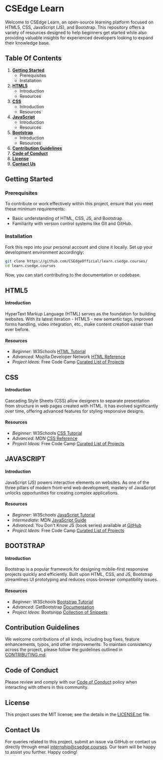  # CSEdge Learn

Welcome to CSEdge Learn, an open-source learning platform focused on HTML5, CSS, JavaScript (JS), and Bootstrap. This repository offers a variety of resources designed to help beginners get started while also providing valuable insights for experienced developers looking to expand their knowledge base.

## Table Of Contents

1. **[Getting Started](#gettingstarted)**
	* Prerequisites
	* Installation
2. **[HTML5](#html5)**
	* Introduction
	* Resources
3. **[CSS](#css)**
	* Introduction
	* Resources
4. **[JavaScript](#javascript)**
	* Introduction
	* Resources
5. **[Bootstrap](#bootstrap)**
	* Introduction
	* Resources
6. **[Contribution Guidelines](#contributing)**
7. **[Code of Conduct](#codeofconduct)**
8. **[License](#license)**
9. **[Contact Us](#contactus)**

<a name="gettingstarted"></a>
## Getting Started

### Prerequisites

To contribute or work effectively within this project, ensure that you meet these minimum requirements:

- Basic understanding of HTML, CSS, JS, and Bootstrap.
- Familiarity with version control systems like Git and GitHub.

### Installation

Fork this repo into your personal account and clone it locally. Set up your development environment accordingly:

```bash
git clone https://github.com/CSEdgeOfficial/learn.csedge.courses/
cd learn.csedge.courses
```

Now, you can start contributing to the documentation or codebase.

<a name="html5"></a>
## HTML5

#### Introduction

HyperText Markup Language (HTML) serves as the foundation for building websites. With its latest iteration - HTML5 - new semantic tags, improved forms handling, video integration, etc., make content creation easier than ever before.

#### Resources

- *Beginner*: W3Schools [HTML Tutorial](https://www.w3schools.com/html/)
- *Advanced*: Mozilla Developer Network [HTML Reference](https://developer.mozilla.org/en-US/docs/Web/HTML)
- *Project Ideas*: Free Code Camp [Curated List of Projects](https://medium.freecodecamp.org/the-only-10-web-projects-youll-ever-need-to-complete-to-become-a-front-end-dev-6eacdb51fbd4)

<a name="css"></a>
## CSS

#### Introduction

Cascading Style Sheets (CSS) allow designers to separate presentation from structure in web pages created with HTML. It has evolved significantly over time, offering advanced features for styling responsive designs.

#### Resources

- *Beginner*: W3Schools [CSS Tutorial](https://www.w3schools.com/css/)
- *Advanced*: MDN [CSS Reference](https://developer.mozilla.org/en-US/docs/Web/CSS)
- *Project Ideas*: Free Code Camp [Curated List of Projects](https://medium.freecodecamp.org/curious-about-css-heres-the-only-resource-you-will-ever-need-3dafd88c7cbc)

<a name="javascript"></a>
## JAVASCRIPT

#### Introduction

JavaScript (JS) powers interactive elements on websites. As one of the three pillars of modern front-end web development, mastery of JavaScript unlocks opportunities for creating complex applications.

#### Resources

- *Beginner*: W3Schools [JavaScript Tutorial](https://www.w3schools.com/js/)
- *Intermediate*: MDN [JavaScript Guide](https://developer.mozilla.org/en-US/docs/Web/JavaScript)
- *Advanced*: You Don't Know JS (book series) available at [GitHub](https://github.com/getify/You-Dont-Know-JS)
- *Project Ideas*: Free Code Camp [Curated List of Projects](https://medium.freecodecamp.org/here-is-an-unbelievably-large-list-of-build-and-learn-resources-for-javascript-students-eb1eab629ba2)

<a name="bootstrap"></a>
## BOOTSTRAP

#### Introduction

Bootstrap is a popular framework for designing mobile-first responsive projects quickly and efficiently. Built upon HTML, CSS, and JS, Bootstrap streamlines UI prototyping and reduces cross-browser compatibility issues.

#### Resources

- *Beginner*: W3Schools [Bootstrap Tutorial](https://www.w3schools.com/bootstrap/)
- *Advanced*: GetBootstrap [Documentation](https://getbootstrap.com/docs/5.0/getting-started/introduction/)
- *Project Ideas*: Bootsnipp [Collection of Snippets](http://bootsnipp.com/)

<a name="contributing"></a>
## Contribution Guidelines

We welcome contributions of all kinds, including bug fixes, feature enhancements, typos, and other improvements. To maintain consistency across the project, please follow the guidelines outlined in [CONTRIBUTING.md](./CONTRIBUTING.md).

<a name="codeofconduct"></a>
## Code of Conduct

Please review and comply with our [Code of Conduct](./CODE_OF_CONDUCT.md) policy when interacting with others in this community.

<a name="license"></a>
## License

This project uses the MIT license; see the details in the [LICENSE.txt](./LICENSE.txt) file.

<a name="contactus"></a>
## Contact Us

For queries related to this project, submit an issue via GitHub or contact us directly through email internship@csedge.courses. Our team will be happy to assist you further. Happy coding!
